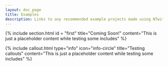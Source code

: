 ```yaml
---
layout: doc_page
title: Examples
description: Links to any recommended example projects made using NTwitch
---
```


{% 
include section.html
id = "first"
title="Coming Soon!"
content="This is just a placeholder content while testing some includes" 
%}

{% 
include callout.html
type="info"
icon="info-circle"
title="Testing callouts"
content="This is just a placeholder content while testing some includes" 
%}